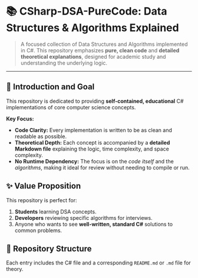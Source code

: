 # 📚 CSharp-DSA-PureCode: Data Structures & Algorithms Explained

> A focused collection of Data Structures and Algorithms implemented in C\#. This repository emphasizes **pure, clean code** and **detailed theoretical explanations**, designed for academic study and understanding the underlying logic.

---

## 📖 Introduction and Goal

This repository is dedicated to providing **self-contained, educational** C\# implementations of core computer science concepts.

**Key Focus:**
* **Code Clarity:** Every implementation is written to be as clean and readable as possible.
* **Theoretical Depth:** Each concept is accompanied by a **detailed Markdown file** explaining the logic, time complexity, and space complexity.
* **No Runtime Dependency:** The focus is on the *code itself* and the *algorithms*, making it ideal for review without needing to compile or run.

## ✨ Value Proposition

This repository is perfect for:

1.  **Students** learning DSA concepts.
2.  **Developers** reviewing specific algorithms for interviews.
3.  Anyone who wants to see **well-written, standard C\#** solutions to common problems.

## 📂 Repository Structure

Each entry includes the C\# file and a corresponding `README.md` or `.md` file for theory.
